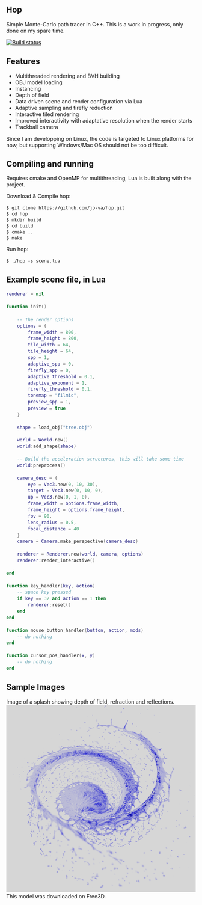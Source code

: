 ## Hop

Simple Monte-Carlo path tracer in C++.
This is a work in progress, only done on my spare time.

[![Build status](https://travis-ci.org/jo-va/hop.svg?branch=master)](https://travis-ci.org/jo-va/hop)

## Features
- Multithreaded rendering and BVH building
- OBJ model loading
- Instancing
- Depth of field
- Data driven scene and render configuration via Lua
- Adaptive sampling and firefly reduction
- Interactive tiled rendering
- Improved interactivity with adaptative resolution when the render starts
- Trackball camera

Since I am developping on Linux, the code is targeted to Linux platforms for now, but supporting Windows/Mac OS should not be too difficult.

## Compiling and running
Requires cmake and OpenMP for multithreading, Lua is built along with the project.

Download & Compile hop:
```
$ git clone https://github.com/jo-va/hop.git
$ cd hop
$ mkdir build
$ cd build
$ cmake ..
$ make
```

Run hop:
```
$ ./hop -s scene.lua
```

## Example scene file, in Lua

```lua
renderer = nil

function init()

    -- The render options
    options = {
        frame_width = 800,
        frame_height = 800,
        tile_width = 64,
        tile_height = 64,
        spp = 1,
        adaptive_spp = 0,
        firefly_spp = 0,
        adaptive_threshold = 0.1,
        adaptive_exponent = 1,
        firefly_threshold = 0.1,
        tonemap = "filmic",
        preview_spp = 1,
        preview = true
    }

    shape = load_obj("tree.obj")

    world = World.new()
    world:add_shape(shape)

    -- Build the acceleration structures, this will take some time
    world:preprocess()

    camera_desc = {
        eye = Vec3.new(0, 10, 30),
        target = Vec3.new(0, 10, 0),
        up = Vec3.new(0, 1, 0),
        frame_width = options.frame_width,
        frame_height = options.frame_height,
        fov = 90,
        lens_radius = 0.5,
        focal_distance = 40
    }
    camera = Camera.make_perspective(camera_desc)

    renderer = Renderer.new(world, camera, options)
    renderer:render_interactive()

end

function key_handler(key, action)
    -- space key pressed
    if key == 32 and action == 1 then
        renderer:reset()
    end
end

function mouse_button_handler(button, action, mods)
    -- do nothing
end

function cursor_pos_handler(x, y)
    -- do nothing
end
```

## Sample Images

Image of a splash showing depth of field, refraction and reflections.
![Splash](doc/images/splash_tonemap_filmic.png?raw=true "Splash")
This model was downloaded on Free3D.

